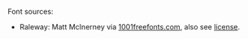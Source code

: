 Font sources:
- Raleway: Matt McInerney via [1001freefonts.com](https://www.1001freefonts.com/raleway.font), also see [license](raleway/OFL.txt).